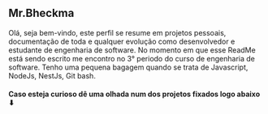 ## Mr.Bheckma
Olá, seja bem-vindo, este perfil se resume em projetos pessoais, documentação de toda e qualquer evolução como desenvolvedor e estudante de engenharia de software.
No momento em que esse ReadMe está sendo escrito me encontro no 3° periodo do curso de engenharia de software.
Tenho uma pequena bagagem quando se trata de Javascript, NodeJs, NestJs, Git bash.

<h4>Caso esteja curioso dê uma olhada num dos projetos fixados logo abaixo ⬇</h4>


